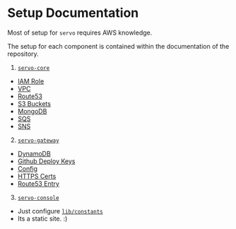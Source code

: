 # Setup Documentation

Most of setup for `servo` requires AWS knowledge.

The setup for each component is contained within the documentation of the repository.

1. [`servo-core`](https://github.com/dowjones/servo-core/blob/release/OS/docs/README.md)
  * [IAM Role](https://github.com/dowjones/servo-core/blob/release/OS/docs/IAM.md)
  * [VPC](https://github.com/dowjones/servo-core/blob/release/OS/docs/VPC.md)
  * [Route53](https://github.com/dowjones/servo-core/blob/release/OS/docs/Route53.md)
  * [S3 Buckets](https://github.com/dowjones/servo-core/blob/release/OS/docs/S3.md)
  * [MongoDB](https://github.com/dowjones/servo-core/blob/release/OS/docs/Mongo.md)
  * [SQS](https://github.com/dowjones/servo-core/blob/release/OS/docs/SQS.md)
  * [SNS](https://github.com/dowjones/servo-core/blob/release/OS/docs/SNS.md)
2. [`servo-gateway`](https://github.com/dowjones/servo-gateway/blob/release/OS/docs/README.md)
  * [DynamoDB](https://github.com/dowjones/servo-gateway/blob/release/OS/docs/DynamoDB.md)
  * [Github Deploy Keys](https://github.com/dowjones/servo-gateway/blob/release/OS/docs/Deploy.md)
  * [Config](https://github.com/dowjones/servo-gateway/blob/release/OS/docs/Config.md)
  * [HTTPS Certs](https://github.com/dowjones/servo-gateway/blob/release/OS/docs/Certs.md)
  * [Route53 Entry](https://github.com/dowjones/servo-gateway/blob/release/OS/docs/Route53.md)
3. [`servo-console`](https://github.com/dowjones/servo-console/tree/release/OS)
  * Just configure [`lib/constants`](https://github.com/dowjones/servo-console/tree/release/OS/lib/constants)
  * Its a static site. :)
